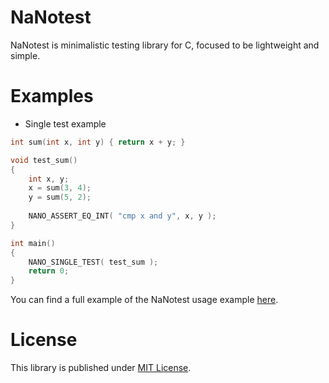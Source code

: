 # NaNotest

NaNotest is minimalistic testing library for C, focused to be lightweight and simple.

# Examples

- Single test example

```c
int sum(int x, int y) { return x + y; }

void test_sum()
{
	int x, y;
	x = sum(3, 4);
	y = sum(5, 2);
	
	NANO_ASSERT_EQ_INT( "cmp x and y", x, y );
}

int main()
{
	NANO_SINGLE_TEST( test_sum );
	return 0;
}
```

You can find a full example of the NaNotest usage example [here](./example/).

# License

This library is published under [MIT License](./LICENSE).
